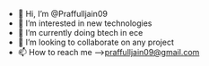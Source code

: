 - 👋 Hi, I’m @Praffulljain09
- 👀 I’m interested in new technologies
- 🌱 I’m currently doing btech in ece 
- 💞️ I’m looking to collaborate on any project
- 📫 How to reach me -->praffulljain09@gmail.com
<!---
Praffulljain09/Praffulljain09 is a ✨ special ✨ repository because its `README.md` (this file) appears on your GitHub profile.
You can click the Preview link to take a look at your changes.
--->
